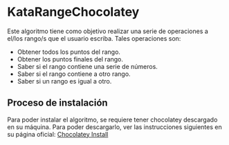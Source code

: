 # KataRangeChocolatey
Este algoritmo tiene como objetivo realizar una serie de operaciones a el/los rango/s que el usuario escriba. Tales operaciones son:

* Obtener todos los puntos del rango.
* Obtener los puntos finales del rango.
* Saber si el rango contiene una serie de números.
* Saber si el rango contiene a otro rango.
* Saber si un rango es igual a otro.

## Proceso de instalación
Para poder instalar el algoritmo, se requiere tener chocolatey descargado en su máquina. Para poder descargarlo, ver las instrucciones siguientes en su página oficial: [Chocolatey Install](https://chocolatey.org/install)
